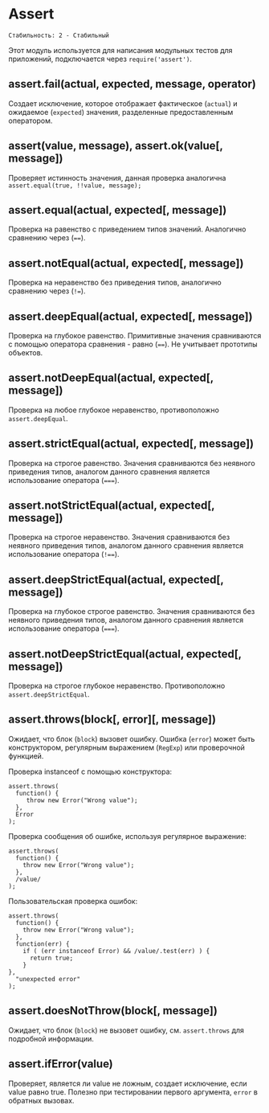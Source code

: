 # Assert

    Стабильность: 2 - Стабильный
    

Этот модуль используется для написания модульных тестов для приложений, подключается через `require('assert')`.

## assert.fail(actual, expected, message, operator)

Создает исключение, которое отображает фактическое (`actual`) и ожидаемое (`expected`) значения, разделенные предоставленным оператором.

## assert(value, message), assert.ok(value[, message])

Проверяет истинность значения, данная проверка аналогична `assert.equal(true, !!value, message);`

## assert.equal(actual, expected[, message])

Проверка на равенство с приведением типов значений. Аналогично сравнению через (`==`).

## assert.notEqual(actual, expected[, message])

Проверка на неравенство без приведения типов, аналогично сравнению через (`!=`).

## assert.deepEqual(actual, expected[, message])

Проверка на глубокое равенство. Примитивные значения сравниваются с помощью оператора сравнения - равно (`==`). Не учитывает прототипы объектов.

## assert.notDeepEqual(actual, expected[, message])

Проверка на любое глубокое неравенство, противоположно `assert.deepEqual`.

## assert.strictEqual(actual, expected[, message])

Проверка на строгое равенство. Значения сравниваются без неявного приведения типов, аналогом данного сравнения является использование оператора (`===`).

## assert.notStrictEqual(actual, expected[, message])

Проверка на строгое неравенство. Значения сравниваются без неявного приведения типов, аналогом данного сравнения является использование оператора (`!==`).

## assert.deepStrictEqual(actual, expected[, message])

Проверка на глубокое строгое равенство. Значения сравниваются без неявного приведения типов, аналогом данного сравнения является использование оператора (`===`).

## assert.notDeepStrictEqual(actual, expected[, message])

Проверка на строгое глубокое неравенство. Противоположно `assert.deepStrictEqual`.

## assert.throws(block&#91;, error&#93;&#91;, message&#93;)

Ожидает, что блок (`block`) вызовет ошибку. Ошибка (`error`) может быть конструктором, регулярным выражением (`RegExp`) или проверочной функцией.

Проверка instanceof с помощью конструктора:

    assert.throws(
      function() {
         throw new Error("Wrong value");
      },
      Error
    );
    

Проверка сообщения об ошибке, используя регулярное выражение:

    assert.throws(
      function() {
        throw new Error("Wrong value");
      },
      /value/
    );
    

Пользовательская проверка ошибок:

    assert.throws(
      function() {
        throw new Error("Wrong value");
      },
      function(err) {
        if ( (err instanceof Error) && /value/.test(err) ) {
          return true;
        }
    },
      "unexpected error"
    );
    

## assert.doesNotThrow(block[, message])

Ожидает, что блок (`block`) не вызовет ошибку, см. `assert.throws` для подробной информации.

## assert.ifError(value)

Проверяет, является ли value не ложным, создает исключение, если value равно true. Полезно при тестировании первого аргумента, `error` в обратных вызовах.